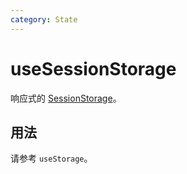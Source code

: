 ```yaml
---
category: State
---
```


# useSessionStorage

响应式的 [SessionStorage](https://developer.mozilla.org/en-US/docs/Web/API/Window/sessionStorage)。

## 用法

请参考 `useStorage`。
